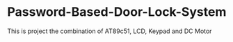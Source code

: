 # Password-Based-Door-Lock-System
This is project the combination of AT89c51, LCD, Keypad and DC Motor
